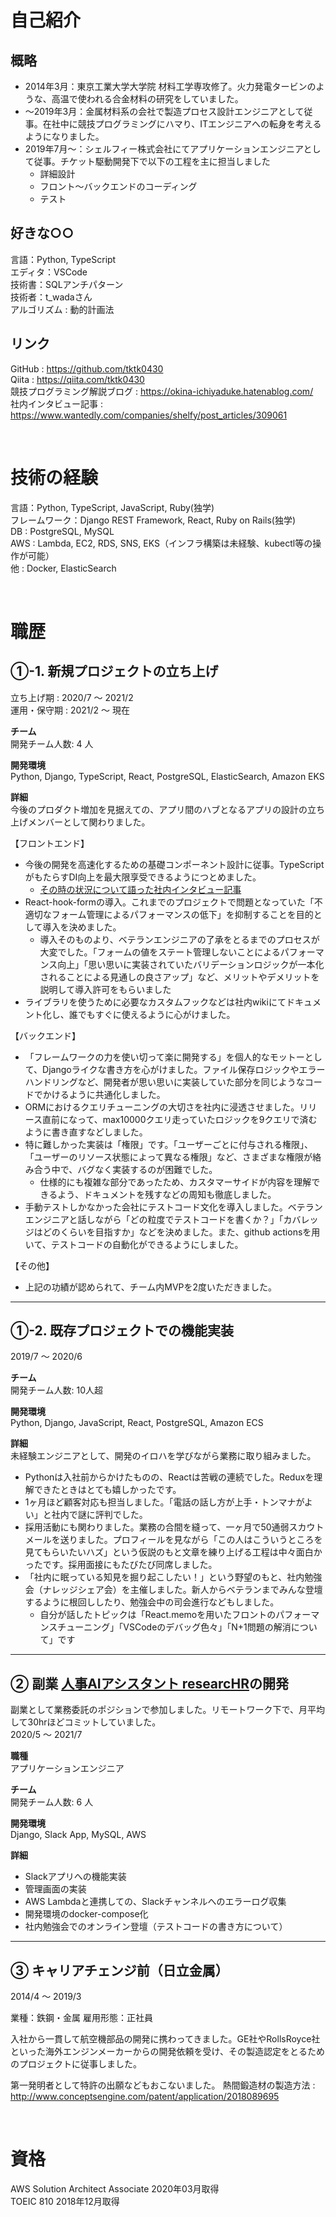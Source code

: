 # 自己紹介
## 概略
- 2014年3月：東京工業大学大学院 材料工学専攻修了。火力発電タービンのような、高温で使われる合金材料の研究をしていました。
- 〜2019年3月：金属材料系の会社で製造プロセス設計エンジニアとして従事。在社中に競技プログラミングにハマり、ITエンジニアへの転身を考えるようになりました。
- 2019年7月〜：シェルフィー株式会社にてアプリケーションエンジニアとして従事。チケット駆動開発下で以下の工程を主に担当しました
  - 詳細設計
  - フロント〜バックエンドのコーディング
  - テスト

## 好きな○○
言語：Python, TypeScript  
エディタ：VSCode  
技術書：SQLアンチパターン  
技術者：t_wadaさん  
アルゴリズム : 動的計画法  

## リンク
GitHub : https://github.com/tktk0430  
Qiita : https://qiita.com/tktk0430  
競技プログラミング解説ブログ : https://okina-ichiyaduke.hatenablog.com/  
社内インタビュー記事 : https://www.wantedly.com/companies/shelfy/post_articles/309061

<br>

# 技術の経験
言語：Python, TypeScript, JavaScript, Ruby(独学)  
フレームワーク：Django REST Framework, React, Ruby on Rails(独学)  
DB : PostgreSQL, MySQL  
AWS : Lambda, EC2, RDS, SNS, EKS（インフラ構築は未経験、kubectl等の操作が可能）  
他 : Docker, ElasticSearch  

<br>

# 職歴
## ①-1. 新規プロジェクトの立ち上げ
立ち上げ期 : 2020/7 〜 2021/2  
運用・保守期 : 2021/2 〜 現在

**チーム**  
開発チーム人数: 4 人

**開発環境**  
Python, Django, TypeScript, React, PostgreSQL, ElasticSearch, Amazon EKS

**詳細**  
今後のプロダクト増加を見据えての、アプリ間のハブとなるアプリの設計の立ち上げメンバーとして関わりました。

【フロントエンド】
- 今後の開発を高速化するための基礎コンポーネント設計に従事。TypeScriptがもたらすDI向上を最大限享受できるようにつとめました。
  - [その時の状況について語った社内インタビュー記事](https://www.wantedly.com/companies/shelfy/post_articles/309061)
- React-hook-formの導入。これまでのプロジェクトで問題となっていた「不適切なフォーム管理によるパフォーマンスの低下」を抑制することを目的として導入を決めました。
  - 導入そのものより、ベテランエンジニアの了承をとるまでのプロセスが大変でした。「フォームの値をステート管理しないことによるパフォーマンス向上」「思い思いに実装されていたバリデーションロジックが一本化されることによる見通しの良さアップ」など、メリットやデメリットを説明して導入許可をもらいました
- ライブラリを使うために必要なカスタムフックなどは社内wikiにてドキュメント化し、誰でもすぐに使えるように心がけました。

【バックエンド】
- 「フレームワークの力を使い切って楽に開発する」を個人的なモットーとして、Djangoライクな書き方を心がけました。ファイル保存ロジックやエラーハンドリングなど、開発者が思い思いに実装していた部分を同じようなコードでかけるように共通化しました。
- ORMにおけるクエリチューニングの大切さを社内に浸透させました。リリース直前になって、max10000クエリ走っていたロジックを9クエリで済むように書き直すなどしました。
- 特に難しかった実装は「権限」です。「ユーザーごとに付与される権限」、「ユーザーのリソース状態によって異なる権限」など、さまざまな権限が絡み合う中で、バグなく実装するのが困難でした。
  - 仕様的にも複雑な部分であったため、カスタマーサイドが内容を理解できるよう、ドキュメントを残すなどの周知も徹底しました。
- 手動テストしかなかった会社にテストコード文化を導入しました。ベテランエンジニアと話しながら「どの粒度でテストコードを書くか？」「カバレッジはどのくらいを目指すか」などを決めました。また、github actionsを用いて、テストコードの自動化ができるようにしました。

【その他】
- 上記の功績が認められて、チーム内MVPを2度いただきました。

---

## ①-2. 既存プロジェクトでの機能実装
2019/7 〜 2020/6

**チーム**  
開発チーム人数: 10人超

**開発環境**  
Python, Django, JavaScript, React, PostgreSQL, Amazon ECS

**詳細**  
未経験エンジニアとして、開発のイロハを学びながら業務に取り組みました。

- Pythonは入社前からかけたものの、Reactは苦戦の連続でした。Reduxを理解できたときはとても嬉しかったです。
- 1ヶ月ほど顧客対応も担当しました。「電話の話し方が上手・トンマナがよい」と社内で謎に評判でした。
- 採用活動にも関わりました。業務の合間を縫って、一ヶ月で50通弱スカウトメールを送りました。プロフィールを見ながら「この人はこういうところを見てもらいたいハズ」という仮説のもと文章を練り上げる工程は中々面白かったです。採用面接にもたびたび同席しました。
- 「社内に眠っている知見を掘り起こしたい！」という野望のもと、社内勉強会（ナレッジシェア会）を主催しました。新人からベテランまでみんな登壇するように根回ししたり、勉強会中の司会進行などもしました。
  - 自分が話したトピックは「React.memoを用いたフロントのパフォーマンスチューニング」「VSCodeのデバッグ色々」「N+1問題の解消について」です

---

## ② 副業 [人事AIアシスタント researcHR](https://app.researchr.work/)の開発
副業として業務委託のポジションで参加しました。リモートワーク下で、月平均して30hrほどコミットしていました。  
2020/5 〜 2021/7

**職種**  
アプリケーションエンジニア

**チーム**  
開発チーム人数: 6 人

**開発環境**  
Django, Slack App, MySQL, AWS

**詳細**
- Slackアプリへの機能実装
- 管理画面の実装
- AWS Lambdaと連携しての、Slackチャンネルへのエラーログ収集
- 開発環境のdocker-compose化
- 社内勉強会でのオンライン登壇（テストコードの書き方について）

---

## ③ キャリアチェンジ前（日立金属）
2014/4 〜 2019/3

業種：鉄鋼・金属
雇用形態：正社員

入社から一貫して航空機部品の開発に携わってきました。GE社やRollsRoyce社といった海外エンジンメーカーからの開発依頼を受け、その製造認定をとるためのプロジェクトに従事しました。

第一発明者として特許の出願などもおこないました。
熱間鍛造材の製造方法 : http://www.conceptsengine.com/patent/application/2018089695  

<br>

# 資格
AWS Solution Architect Associate 2020年03月取得  
TOEIC 810 2018年12月取得
